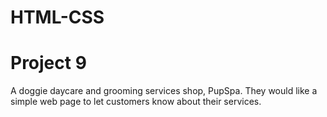 # HTML-CSS
# Project 9

A doggie daycare and grooming services shop, PupSpa. They would like a simple web page to let customers know about their services.
